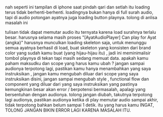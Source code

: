 nah seperti ini tampilan di iphone saat pindah qari dan setlah itu loading terus tidak berhenti-berhenti. loadingnya bukan hanya di full surah audio, tapi di audio potongan ayatnya juga loading button playnya. tolong di anlisa masalah ini 

tulisan tidak dapat memutar audio itu ternyata karena load surahnya terlalu besar. harusnya selama masih proses "[AyatAudioPlayer] Can play for Ayat {angka}" harusnya munculkan loading skeleton saja, untuk menunggu semua ayatnya berhasil di load, buat skeleton yang konsisten dari brand color yang sudah kamu buat (yang hijau-hijau itu) , jadi ini meminimalisir tombol playnya di tekan tapi masih sedang memuat data. apakah kamu paham maksudku dan scope yang harus kamu ubah ? jangan sampai audionya terpotong lagi, pastikan kamu hanya menambahkan yang saya instruksikan , jangan kamu mengubah diluar dari scope yang saya instruksikan disini, jangan sampai mengubah style , functional flow dan component yang diluar dari yang saya instruksikan yang pastinya kemungkinan besar akan error / berpotensi bermasalah, apalagi yang bersentuhan dengan audionya. tolong jangan diubah, takutnya terpotong lagi audionya, pastikan audionya ketika di play memutar audio sampai akhir, tidak terpotong bahkan belum sampai 1 detik. itu yang harus kamu INGAT, TOLONG JANGAN BIKIN ERROR LAGI KARENA MASALAH ITU.